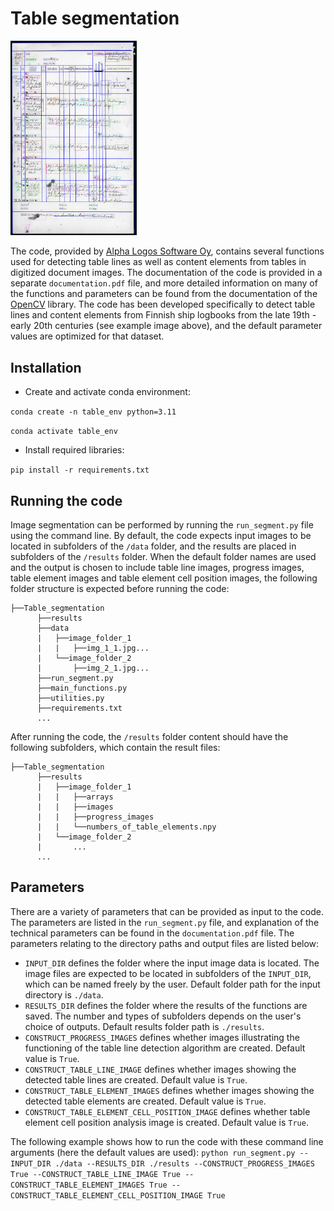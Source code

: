 # Table segmentation

<img src="table_example.jpg"  width="40%" height="40%">

The code, provided by [Alpha Logos Software Oy](https://www.alphalogos.fi/), contains several functions used for detecting table lines as well as content elements from tables in digitized document images. The documentation of the code is provided in a separate `documentation.pdf` file, and more detailed information on many of the functions and parameters can be found from the documentation of the [OpenCV](https://opencv.org/) library. The code has been developed specifically to detect table lines and content elements from Finnish ship logbooks from the late 19th - early 20th centuries (see example image above), and the default parameter values are optimized for that dataset. 

## Installation

- Create and activate conda environment:

`conda create -n table_env python=3.11`

`conda activate table_env`

- Install required libraries:

`pip install -r requirements.txt`

## Running the code

Image segmentation can be performed by running the `run_segment.py` file using the command line. By default, the code expects input images to be located in subfolders of the `/data` folder, and the results are placed in subfolders of the `/results` folder. When the default folder names are used and the output is chosen to include table line images, progress images, table element images and table element cell position images, the following folder structure is expected before running the code:

```
├──Table_segmentation
      ├──results 
      ├──data
      |   ├──image_folder_1
      |   |   ├──img_1_1.jpg...
      |   └──image_folder_2
      |       ├──img_2_1.jpg...
      ├──run_segment.py
      ├──main_functions.py
      ├──utilities.py
      ├──requirements.txt
      ...
```
After running the code, the `/results` folder content should have the following subfolders, which contain the result files:

```
├──Table_segmentation
      ├──results 
      |   ├──image_folder_1
      |   |   ├──arrays
      |   |   ├──images
      |   |   ├──progress_images
      |   |   └──numbers_of_table_elements.npy
      |   └──image_folder_2
      |       ...
      ...
```
## Parameters

There are a variety of parameters that can be provided as input to the code. The parameters are listed in the `run_segment.py` file, and explanation of the technical parameters can be found in the `documentation.pdf` file. The parameters relating to the directory paths and output files are listed below:

- `INPUT_DIR` defines the folder where the input image data is located. The image files are expected to be located in subfolders of the `INPUT_DIR`, which can be named freely by the user. Default folder path for the input directory is `./data`.
- `RESULTS_DIR` defines the folder where the results of the functions are saved. The number and types of subfolders depends on the user's choice of outputs. Default results folder path is `./results`.
- `CONSTRUCT_PROGRESS_IMAGES` defines whether images illustrating the functioning of the table line detection algorithm are created. Default value is `True`.
- `CONSTRUCT_TABLE_LINE_IMAGE` defines whether images showing the detected table lines are created. Default value is `True`.
- `CONSTRUCT_TABLE_ELEMENT_IMAGES` defines whether images showing the detected table elements are created. Default value is `True`.
- `CONSTRUCT_TABLE_ELEMENT_CELL_POSITION_IMAGE` defines whether table element cell position analysis image is created. Default value is `True`.

The following example shows how to run the code with these command line arguments (here the default values are used):
`python run_segment.py --INPUT_DIR ./data --RESULTS_DIR ./results --CONSTRUCT_PROGRESS_IMAGES True --CONSTRUCT_TABLE_LINE_IMAGE True --CONSTRUCT_TABLE_ELEMENT_IMAGES True --CONSTRUCT_TABLE_ELEMENT_CELL_POSITION_IMAGE True`
